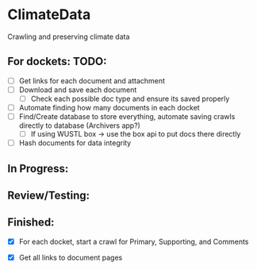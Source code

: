 # ClimateData
Crawling and preserving climate data

For dockets:
TODO:
 -
 - [ ] Get links for each document and attachment
 - [ ] Download and save each document
   - [ ] Check each possible doc type and ensure its saved properly
 - [ ] Automate finding how many documents in each docket
 - [ ] Find/Create database to store everything, automate saving crawls directly to database (Archivers app?)
   - [ ] If using WUSTL box -> use the box api to put docs there directly
 - [ ] Hash documents for data integrity

In Progress:
 -

Review/Testing:
 -

Finished:
 -
 - [x] For each docket, start a crawl for Primary, Supporting, and Comments
 - [x] Get all links to document pages


